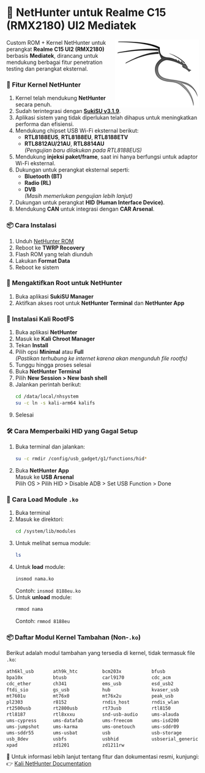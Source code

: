 # 🐉 NetHunter untuk Realme C15 (RMX2180) UI2 Mediatek  
<img align='right' src='image/kali.png' width='220px' alt="Kali Linux Logo">

Custom ROM + Kernel NetHunter untuk perangkat **Realme C15 UI2 (RMX2180)** berbasis **Mediatek**, dirancang untuk mendukung berbagai fitur penetration testing dan perangkat eksternal.

### 🔧 Fitur Kernel NetHunter

1. Kernel telah mendukung **NetHunter** secara penuh.
2. Sudah terintegrasi dengan [**SukiSU v3.1.9**](https://github.com/SukiSU-Ultra/SukiSU-Ultra).
3. Aplikasi sistem yang tidak diperlukan telah dihapus untuk meningkatkan performa dan efisiensi.
4. Mendukung chipset USB Wi-Fi eksternal berikut:
   - **RTL8188EUS**, **RTL8188EU**, **RTL8188ETV**
   - **RTL8812AU/21AU**, **RTL8814AU**  
   *(Pengujian baru dilakukan pada RTL8188EUS)*
5. Mendukung **injeksi paket/frame**, saat ini hanya berfungsi untuk adaptor Wi-Fi eksternal.
6. Dukungan untuk perangkat eksternal seperti:
   - **Bluetooth (BT)**
   - **Radio (RL)**
   - **DVB**  
   *(Masih memerlukan pengujian lebih lanjut)*
7. Dukungan untuk perangkat **HID (Human Interface Device)**.
8. Mendukung **CAN** untuk integrasi dengan **CAR Arsenal**.

### 📦 Cara Instalasi

1. Unduh [NetHunter ROM](https://github.com/Frostleaft07/Nethunter_C15/releases/download/latest/RealmeUI2_Debloat_v2.2_Sukisu_Mediatek_Nethunter+modules_RMX2185.zip)
2. Reboot ke **TWRP Recovery**
3. Flash ROM yang telah diunduh
4. Lakukan **Format Data**
5. Reboot ke sistem

### 🔐 Mengaktifkan Root untuk NetHunter

1. Buka aplikasi **SukiSU Manager**
2. Aktifkan akses root untuk **NetHunter Terminal** dan **NetHunter App**

### 🐧 Instalasi Kali RootFS

1. Buka aplikasi **NetHunter**
2. Masuk ke **Kali Chroot Manager**
3. Tekan **Install**
4. Pilih opsi **Minimal** atau **Full**  
   *(Pastikan terhubung ke internet karena akan mengunduh file rootfs)*
5. Tunggu hingga proses selesai
6. Buka **NetHunter Terminal**
7. Pilih **New Session > New bash shell**
8. Jalankan perintah berikut:
   ```bash
   cd /data/local/nhsystem
   su -c ln -s kali-arm64 kalifs
   ```
9. Selesai

### 🛠️ Cara Memperbaiki HID yang Gagal Setup

1. Buka terminal dan jalankan:
   ```bash
   su -c rmdir /config/usb_gadget/g1/functions/hid*
   ```
2. Buka **NetHunter App**  
   Masuk ke **USB Arsenal**  
   Pilih OS > Pilih HID > Disable ADB > Set USB Function > Done

### 📁 Cara Load Module `.ko`

1. Buka terminal
2. Masuk ke direktori:
   ```bash
   cd /system/lib/modules
   ```
3. Untuk melihat semua module:
   ```bash
   ls
   ```
4. Untuk **load** module:
   ```bash
   insmod nama.ko
   ```
   Contoh: `insmod 8188eu.ko`
5. Untuk **unload** module:
   ```bash
   rmmod nama
   ```
   Contoh: `rmmod 8188eu`


### 📦 Daftar Modul Kernel Tambahan (Non-`.ko`)

Berikut adalah modul tambahan yang tersedia di kernel, tidak termasuk file `.ko`:

```
ath6kl_usb       ath9k_htc         bcm203x           bfusb
bpa10x           btusb             carl9170          cdc_acm
cdc_ether        ch341             ems_usb           esd_usb2
ftdi_sio         gs_usb            hub               kvaser_usb
mt7601u          mt76x0            mt76x2u           peak_usb
pl2303           r8152             rndis_host        rndis_wlan
rt2500usb        rt2800usb         rt73usb           rtl8150
rtl8187          rtl8xxxu          snd-usb-audio     ums-alauda
ums-cypress      ums-datafab       ums-freecom       ums-isd200
ums-jumpshot     ums-karma         ums-onetouch      ums-sddr09
ums-sddr55       ums-usbat         usb               usb-storage
usb_8dev         usbfs             usbhid            usbserial_generic
xpad             zd1201            zd1211rw
```

🔗 Untuk informasi lebih lanjut tentang fitur dan dokumentasi resmi, kunjungi:  
👉 [Kali NetHunter Documentation](https://www.kali.org/docs/nethunter/)
